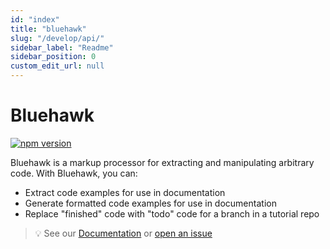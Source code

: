 ```yaml
---
id: "index"
title: "bluehawk"
slug: "/develop/api/"
sidebar_label: "Readme"
sidebar_position: 0
custom_edit_url: null
---
```


# Bluehawk

[![npm version](https://badge.fury.io/js/bluehawk.svg)](https://badge.fury.io/js/bluehawk)

Bluehawk is a markup processor for extracting and manipulating arbitrary code.
With Bluehawk, you can:

- Extract code examples for use in documentation
- Generate formatted code examples for use in documentation
- Replace "finished" code with "todo" code for a branch in a tutorial repo

> 💡 See our [Documentation](https://mongodb-university.github.io/Bluehawk/) or
> [open an issue](https://github.com/mongodb-university/Bluehawk/issues/new)
